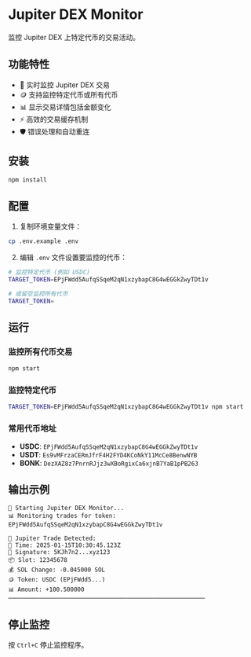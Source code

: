 # Jupiter DEX Monitor

监控 Jupiter DEX 上特定代币的交易活动。

## 功能特性

- 🔄 实时监控 Jupiter DEX 交易
- 🪙 支持监控特定代币或所有代币
- 📊 显示交易详情包括金额变化
- ⚡ 高效的交易缓存机制
- 🛡️ 错误处理和自动重连

## 安装

```bash
npm install
```

## 配置

1. 复制环境变量文件：
```bash
cp .env.example .env
```

2. 编辑 `.env` 文件设置要监控的代币：
```bash
# 监控特定代币 (例如 USDC)
TARGET_TOKEN=EPjFWdd5AufqSSqeM2qN1xzybapC8G4wEGGkZwyTDt1v

# 或留空监控所有代币
TARGET_TOKEN=
```

## 运行

### 监控所有代币交易
```bash
npm start
```

### 监控特定代币
```bash
TARGET_TOKEN=EPjFWdd5AufqSSqeM2qN1xzybapC8G4wEGGkZwyTDt1v npm start
```

### 常用代币地址

- **USDC**: `EPjFWdd5AufqSSqeM2qN1xzybapC8G4wEGGkZwyTDt1v`
- **USDT**: `Es9vMFrzaCERmJfrF4H2FYD4KCoNkY11McCe8BenwNYB`
- **BONK**: `DezXAZ8z7PnrnRJjz3wXBoRgixCa6xjnB7YaB1pPB263`

## 输出示例

```
🚀 Starting Jupiter DEX Monitor...
📊 Monitoring trades for token: EPjFWdd5AufqSSqeM2qN1xzybapC8G4wEGGkZwyTDt1v

🔄 Jupiter Trade Detected:
📅 Time: 2025-01-15T10:30:45.123Z
🔗 Signature: 5KJh7n2...xyz123
📦 Slot: 12345678
💰 SOL Change: -0.045000 SOL
🪙 Token: USDC (EPjFWdd5...)
📊 Amount: +100.500000
────────────────────────────────────────────────────────
```

## 停止监控

按 `Ctrl+C` 停止监控程序。